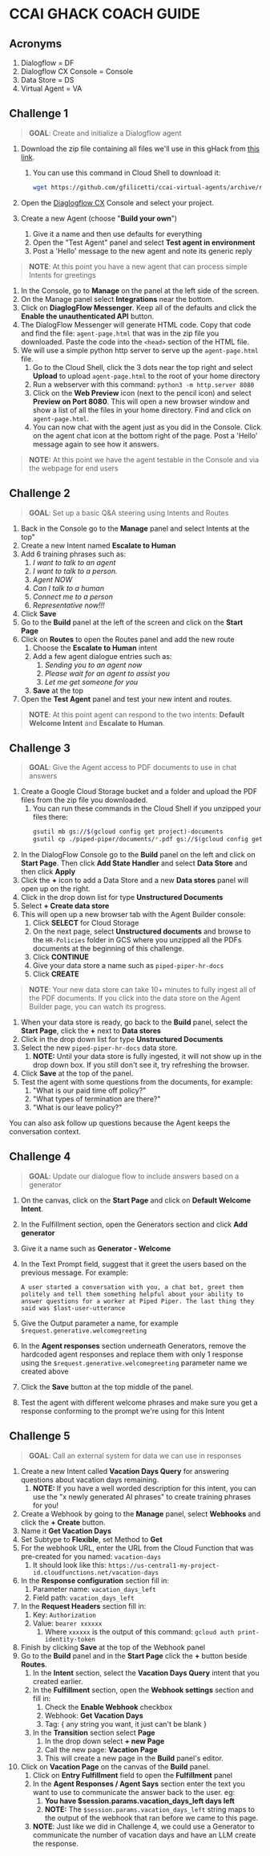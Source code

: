 # CCAI GHACK COACH GUIDE

## Acronyms
1. Dialogflow = DF
2. Dialogflow CX Console = Console
3. Data Store = DS
4. Virtual Agent = VA

## Challenge 1 
> **GOAL**: Create and initialize a Dialogflow agent

1. Download the zip file containing all files we'll use in this gHack from [this link](https://github.com/gfilicetti/ccai-virtual-agents/archive/refs/heads/main.zip).
    1. You can use this command in Cloud Shell to download it:

        ```bash
        wget https://github.com/gfilicetti/ccai-virtual-agents/archive/refs/heads/main.zip
        ```

1. Open the [Diaglogflow CX](https://dialogflow.cloud.google.com/cx/projects) Console and select your project.
1. Create a new Agent (choose "**Build your own**") 
    1. Give it a name and then use defaults for everything
    1. Open the "Test Agent" panel and select **Test agent in environment** 
    1. Post a 'Hello' message to the new agent and note its generic reply

> **NOTE**: At this point you have a new agent that can process simple Intents for greetings

1. In the Console, go to **Manage** on the panel at the left side of the screen.
1. On the Manage panel select **Integrations** near the bottom.
1. Click on **DiaglogFlow Messenger**. Keep all of the defaults and click the **Enable the unauthenticated API** button. 
1. The DialogFlow Messenger will generate HTML code. Copy that code and find the file: `agent-page.html` that was in the zip file you downloaded. Paste the code into the `<head>` section of the HTML file.
1. We will use a simple python http server to serve up the `agent-page.html` file. 
    1. Go to the Cloud Shell, click the 3 dots near the top right and select **Upload** to upload `agent-page.html` to the root of your home directory
    1. Run a webserver with this command: `python3 -m http.server 8080` 
    1. Click on the **Web Preview** icon (next to the pencil icon) and select **Preview on Port 8080**. This will open a new browser window and show a list of all the files in your home directory. Find and click on `agent-page.html`.
    1. You can now chat with the agent just as you did in the Console. Click on the agent chat icon at the bottom right of the page. Post a 'Hello' message again to see how it answers.

> **NOTE:** At this point we have the agent testable in the Console and via the webpage for end users


## Challenge 2
> **GOAL**: Set up a basic Q&A steering using Intents and Routes

1. Back in the Console go to the **Manage** panel and select Intents at the top"
1. Create a new Intent named **Escalate to Human**
1. Add 6 training phrases such as:
    1. *I want to talk to an agent*
    1. *I want to talk to a person.*
    1. *Agent NOW*
    1. *Can I talk to a human*
    1. *Connect me to a person*
    1. *Representative now!!!*
1. Click **Save**
1. Go to the **Build** panel at the left of the screen and click on the **Start Page**
1. Click on **Routes** to open the Routes panel and add the new route
    1. Choose the **Escalate to Human** intent
    1. Add a few agent dialogue entries such as:
        1. *Sending you to an agent now*
        1. *Please wait for an agent to assist you*
        1. *Let me get someone for you*
    1. **Save** at the top
1. Open the **Test Agent** panel and test your new intent and routes.

> **NOTE**: At this point agent can respond to the two intents: **Default Welcome Intent** and **Escalate to Human**.


## Challenge 3
> **GOAL**: Give the Agent access to PDF documents to use in chat answers

1. Create a Google Cloud Storage bucket and a folder and upload the PDF files from the zip file you downloaded.
    1. You can run these commands in the Cloud Shell if you unzipped your files there:
        ```bash
        gsutil mb gs://$(gcloud config get project)-documents
        gsutil cp ./piped-piper/documents/*.pdf gs://$(gcloud config get project)-documents/HR-Policies 
        ```
1. In the DialogFlow Console go to the **Build** panel on the left and click on **Start Page**. Then click **Add State Handler** and select **Data Store** and then click **Apply**
1. Click the **+** icon to add a Data Store and a new **Data stores** panel will open up on the right.
1. Click in the drop down list for type **Unstructured Documents**
1. Select **+ Create data store** 
1. This will open up a new browser tab with the Agent Builder console:
    1. Click **SELECT** for Cloud Storage
    1. On the next page, select **Unstructured documents** and browse to the `HR-Policies` folder in GCS where you unzipped all the PDFs documents at the beginning of this challenge.
    1. Click **CONTINUE**
    1. Give your data store a name such as `piped-piper-hr-docs` 
    1. Click **CREATE**

> **NOTE**: Your new data store can take 10+ minutes to fully ingest all of the PDF documents. If you click into the data store on the Agent Builder page, you can watch its progress.

1. When your data store is ready, go back to the **Build** panel, select the **Start Page**, click the **+** next to **Data stores** 
1. Click in the drop down list for type **Unstructured Documents**
1. Select the new `piped-piper-hr-docs` data store.
    1. **NOTE:** Until your data store is fully ingested, it will not show up in the drop down box. If you still don't see it, try refreshing the browser.
1. Click **Save** at the top of the panel.
1. Test the agent with some questions from the documents, for example:
    1. "What is our paid time off policy?" 
    1. "What types of termination are there?"
    1. "What is our leave policy?"

You can also ask follow up questions because the Agent keeps the conversation context.


## Challenge 4
> **GOAL**: Update our dialogue flow to include answers based on a generator 

1. On the canvas, click on the **Start Page** and click on **Default Welcome Intent**. 
1. In the Fulfillment section, open the Generators section and click **Add generator**
1. Give it a name such as **Generator - Welcome**
1. In the Text Prompt field, suggest that it greet the users based on the previous message. For example: 

    ```
    A user started a conversation with you, a chat bot, greet them politely and tell them something helpful about your ability to answer questions for a worker at Piped Piper. The last thing they said was $last-user-utterance
    ```

1. Give the Output parameter a name, for example `$request.generative.welcomegreeting`
1. In the **Agent responses** section underneath Generators, remove the hardcoded agent responses and replace them with only 1 response using the `$request.generative.welcomegreeting` parameter name we created above
1. Click the **Save** button at the top middle of the panel.
1. Test the agent with different welcome phrases and make sure you get a response conforming to the prompt we're using for this Intent


## Challenge 5
> **GOAL**: Call an external system for data we can use in responses

1. Create a new Intent called **Vacation Days Query** for answering questions about vacation days remaining.
    1. **NOTE:** If you have a well worded description for this intent, you can use the "x newly generated AI phrases" to create training phrases for you!
1. Create a Webhook by going to the **Manage** panel, select **Webhooks** and click the **+ Create** button.
1. Name it **Get Vacation Days**
1. Set Subtype to **Flexible**, set Method to **Get**
1. For the webhook URL, enter the URL from the Cloud Function that was pre-created for you named: `vacation-days`
    1. It should look like this: `https://us-central1-my-project-id.cloudfunctions.net/vacation-days`
1. In the **Response configuration** section fill in:
    1. Parameter name: `vacation_days_left`
    1. Field path: `vacation_days_left`
1. In the **Request Headers** section fill in:
    1. Key: `Authorization`
    2. Value: `bearer xxxxxx`
        1. Where `xxxxxx` is the output of this command: `gcloud auth print-identity-token`
1. Finish by clicking **Save** at the top of the Webhook panel
1. Go to the **Build** panel and in the **Start Page** click the **+** button beside **Routes**.
    1. In the **Intent** section, select the **Vacation Days Query** intent that you created earlier.
    1. In the **Fulfillment** section, open the **Webhook settings** section and fill in:
        1. Check the **Enable Webhook** checkbox
        1. Webhook: **Get Vacation Days** 
        1. Tag: { any string you want, it just can't be blank }
    1. In the **Transition** section select **Page**
        1. In the drop down select **+ new Page**
        1. Call the new page: **Vacation Page**
        1. This will create a new page in the **Build** panel's editor.
1. Click on **Vacation Page** on the canvas of the **Build** panel.
    1. Click on **Entry Fulfillment** field to open the **Fulfillment** panel
    1. In the **Agent Responses / Agent Says** section enter the text you want to use to communicate the answer back to the user. eg:
        1. **You have $session.params.vacation_days_left days left**
        1. **NOTE:** The `$session.params.vacation_days_left` string maps to the output of the webhook that ran before we came to this page.
    1. **NOTE**: Just like we did in Challenge 4, we could use a Generator to communicate the number of vacation days and have an LLM create the response.